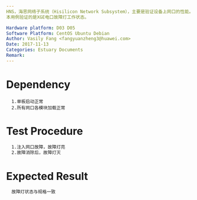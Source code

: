 ```yaml
---
HNS，海思网络子系统（Hisilicon Network Subsystem），主要是验证设备上网口的性能。
本用例验证的是XGE电口故障灯工作状态。

Hardware platform: D03 D05  
Software Platform: CentOS Ubuntu Debian 
Author: Vasily Fang <fangyuanzheng3@huawei.com>  
Date: 2017-11-13
Categories: Estuary Documents  
Remark:
---
```


# Dependency
```
  1.单板启动正常
  2.所有网口各模块加载正常
```

# Test Procedure
```bash
  1.注入网口故障，故障灯亮
  2.故障消除后，故障灯灭
```

# Expected Result
```bash
  故障灯状态与规格一致
```
